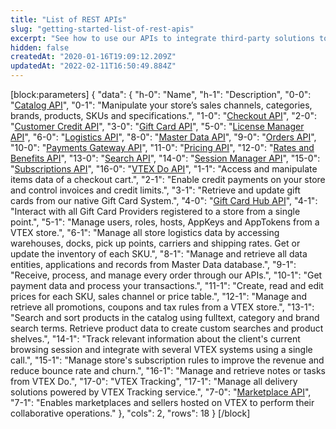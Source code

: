```yaml
---
title: "List of REST APIs"
slug: "getting-started-list-of-rest-apis"
excerpt: "See how to use our APIs to integrate third-party solutions to a single platform for all experiences."
hidden: false
createdAt: "2020-01-16T19:09:12.209Z"
updatedAt: "2022-02-11T16:50:49.884Z"
---
```

[block:parameters]
{
  "data": {
    "h-0": "Name",
    "h-1": "Description",
    "0-0": "[Catalog API](ref:catalog-api-overview)",
    "0-1": "Manipulate your store’s sales channels, categories, brands, products, SKUs and specifications.",
    "1-0": "[Checkout API](ref:checkout-api-overview)",
    "2-0": "[Customer Credit API](ref:customer-credit-api-overview)",
    "3-0": "[Gift Card API](ref:giftcard-api-overview)",
    "5-0": "[License Manager API](ref:license-manager-api-overview)",
    "6-0": "[Logistics API](ref:logistics-api-overview)",
    "8-0": "[Master Data API](ref:master-data-api-v2-overview)",
    "9-0": "[Orders API](ref:orders-api-overview)",
    "10-0": "[Payments Gateway API](ref:payments-gateway-api-overview)",
    "11-0": "[Pricing API](ref:pricing-api-overview)",
    "12-0": "[Rates and Benefits API](ref:rates-and-benefits-api-overview)",
    "13-0": "[Search API](ref:search-api-overview)",
    "14-0": "[Session Manager API](ref:session-manager-api-overview)",
    "15-0": "[Subscriptions API](https://developers.vtex.com/vtex-rest-api/reference/subscriptions-api-v3-overview)",
    "16-0": "[VTEX Do API](ref:vtex-do-api-overview)",
    "1-1": "Access and manipulate items data of a checkout cart.",
    "2-1": "Enable credit payments on your store and control invoices and credit limits.",
    "3-1": "Retrieve and update gift cards from our native Gift Card System.",
    "4-0": "[Gift Card Hub API](ref:giftcard-hub-api-overview)",
    "4-1": "Interact with all Gift Card Providers registered to a store from a single point.",
    "5-1": "Manage users, roles, hosts, AppKeys and AppTokens from a VTEX store.",
    "6-1": "Manage all store logistics data by accessing warehouses, docks, pick up points, carriers and shipping rates. Get or update the inventory of each SKU.",
    "8-1": "Manage and retrieve all data entities, applications and records from Master Data database.",
    "9-1": "Receive, process, and manage every order through our APIs.",
    "10-1": "Get payment data and process your transactions.",
    "11-1": "Create, read and edit prices for each SKU, sales channel or price table.",
    "12-1": "Manage and retrieve all promotions, coupons and tax rules from a VTEX store.",
    "13-1": "Search and sort products in the catalog using fulltext, category and brand search terms. Retrieve product data to create custom searches and product shelves.",
    "14-1": "Track relevant information about the client's current browsing session and integrate with several VTEX systems using a single call.",
    "15-1": "Manage store's subscription rules to improve the revenue and reduce bounce rate and churn.",
    "16-1": "Manage and retrieve notes or tasks from VTEX Do.",
    "17-0": "VTEX Tracking",
    "17-1": "Manage all delivery solutions powered by VTEX Tracking service.",
    "7-0": "[Marketplace API](ref:marketplace-api-overview)",
    "7-1": "Enables marketplaces and sellers hosted on VTEX to perform their collaborative operations."
  },
  "cols": 2,
  "rows": 18
}
[/block]